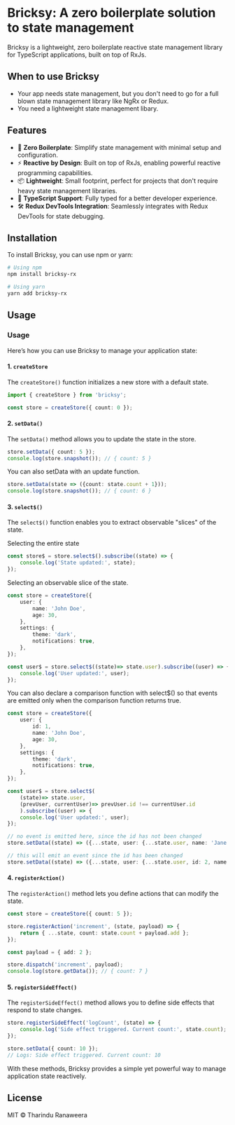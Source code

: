 # Bricksy: A zero boilerplate solution to state management

Bricksy is a lightweight, zero boilerplate reactive state management library for TypeScript applications, built on top of RxJs.

## When to use Bricksy
- Your app needs state management, but you don't need to go for a full blown state management library like NgRx or Redux.
- You need a lightweight state management libary.

## Features

- 🚀 **Zero Boilerplate**: Simplify state management with minimal setup and configuration.
- ⚡ **Reactive by Design**: Built on top of RxJs, enabling powerful reactive programming capabilities.
- 📦 **Lightweight**: Small footprint, perfect for projects that don't require heavy state management libraries.
- 🌟 **TypeScript Support**: Fully typed for a better developer experience.
- 🛠️ **Redux DevTools Integration**: Seamlessly integrates with Redux DevTools for state debugging.

## Installation

To install Bricksy, you can use npm or yarn:

```bash
# Using npm
npm install bricksy-rx

# Using yarn
yarn add bricksy-rx
```

## Usage
### Usage

Here’s how you can use Bricksy to manage your application state:

#### 1. `createStore`
The `createStore()` function initializes a new store with a default state.

```typescript
import { createStore } from 'bricksy';

const store = createStore({ count: 0 });
```

#### 2. `setData()`
The `setData()` method allows you to update the state in the store.

```typescript
store.setData({ count: 5 });
console.log(store.snapshot()); // { count: 5 }
```

You can also setData with an update function.
```typescript
store.setData(state => ({count: state.count + 1}));
console.log(store.snapshot()); // { count: 6 }
```

#### 3. `select$()`
The `select$()` function enables you to extract observable "slices" of the state.

Selecting the entire state

```typescript
const store$ = store.select$().subscribe((state) => {
    console.log('State updated:', state);
});
```

Selecting an observable slice of the state.

```typescript
const store = createStore({
    user: {
        name: 'John Doe',
        age: 30,
    },
    settings: {
        theme: 'dark',
        notifications: true,
    },
});

const user$ = store.select$((state)=> state.user).subscribe((user) => {
    console.log('User updated:', user);
});
```

You can also declare a comparison function with select$() so that events are emitted only when the comparison function returns true.

```typescript
const store = createStore({
    user: {
        id: 1,
        name: 'John Doe',
        age: 30,
    },
    settings: {
        theme: 'dark',
        notifications: true,
    },
});

const user$ = store.select$(
    (state)=> state.user, 
    (prevUser, currentUser)=> prevUser.id !== currentUser.id
    ).subscribe((user) => {
    console.log('User updated:', user);
});

// no event is emitted here, since the id has not been changed
store.setData((state) => ({...state, user: {...state.user, name: 'Jane Doe'}}));

// this will emit an event since the id has been changed
store.setData((state) => ({...state, user: {...state.user, id: 2, name: 'Jane Doe'}}));
```

#### 4. `registerAction()` 
The `registerAction()` method lets you define actions that can modify the state.

```typescript
const store = createStore({ count: 5 });

store.registerAction('increment', (state, payload) => {
    return { ...state, count: state.count + payload.add };
});

const payload = { add: 2 };

store.dispatch('increment', payload);
console.log(store.getData()); // { count: 7 }
```

#### 5. `registerSideEffect()`
The `registerSideEffect()` method allows you to define side effects that respond to state changes.

```typescript
store.registerSideEffect('logCount', (state) => {
    console.log('Side effect triggered. Current count:', state.count);
});

store.setData({ count: 10 });
// Logs: Side effect triggered. Current count: 10
```

With these methods, Bricksy provides a simple yet powerful way to manage application state reactively.

## License

MIT © Tharindu Ranaweera
